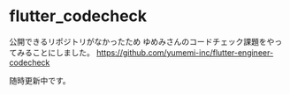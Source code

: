 # flutter_codecheck

公開できるリポジトリがなかったため
ゆめみさんのコードチェック課題をやってみることにしました。
https://github.com/yumemi-inc/flutter-engineer-codecheck

随時更新中です。

